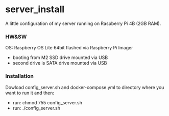 # server_install
A little configuration of my server running on Raspberry Pi 4B (2GB RAM).

### HW&SW
OS: Raspberry OS Lite 64bit flashed via Raspberry Pi Imager
  - booting from M2 SSD drive mounted via USB
  - second drive is SATA drive mounted via USB

### Installation
Dowload config_server.sh and docker-compose.yml to directory where you want to run it and then:
  - run: chmod 755 config_server.sh
  - run: ./config_server.sh
